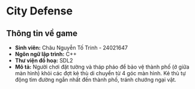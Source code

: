 # City Defense

## Thông tin về game
- **Sinh viên:** Châu Nguyễn Tố Trinh - 24021647
- **Ngôn ngữ lập trình:** C++
- **Thư viện đồ hoạ:** SDL2
- **Mô tả:** Người chơi đặt tường và tháp pháo để bảo vệ thành phố (ở giữa màn hình) khỏi các đợt kẻ thù di chuyển từ 4 góc màn hình. Kẻ thù tự động tìm đường ngắn nhất đến thành phố, tránh chướng ngại vật.
